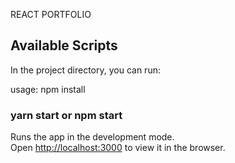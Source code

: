 REACT PORTFOLIO
## Available Scripts

In the project directory, you can run:

usage:
npm install 

### yarn start or npm start

Runs the app in the development mode.\
Open [http://localhost:3000](http://localhost:3000) to view it in the browser.






